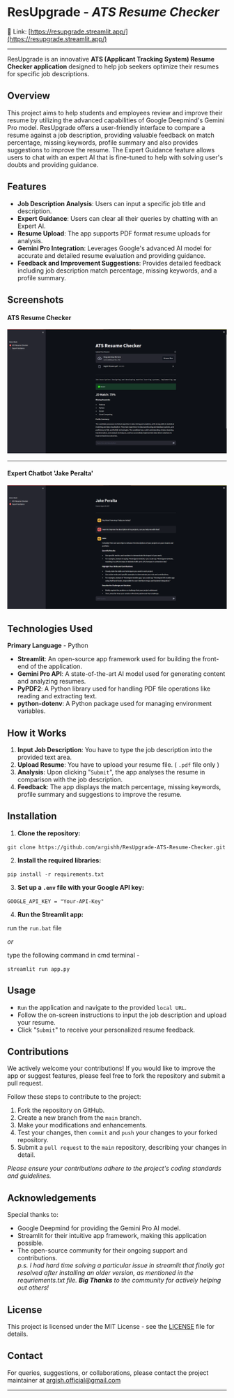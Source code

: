 # **ResUpgrade - _ATS Resume Checker_**

🔗 Link: [https://resupgrade.streamlit.app/](https://resupgrade.streamlit.app/)

---

ResUpgrade is an innovative **ATS (Applicant Tracking System) Resume Checker application** designed to help job seekers optimize their resumes for specific job descriptions. 


## **Overview**

This project aims to help students and employees review and improve their resume by utilizing the advanced capabilities of Google Deepmind's Gemini Pro model. ResUpgrade offers a user-friendly interface to compare a resume against a job description, providing valuable feedback on match percentage, missing keywords, profile summary and also provides suggestions to improve the resume. The Expert Guidance feature allows users to chat with an expert AI that is fine-tuned to help with solving user's doubts and providing guidance.


## **Features**

- **Job Description Analysis**: Users can input a specific job title and description.
- **Expert Guidance**: Users can clear all their queries by chatting with an Expert AI. 
- **Resume Upload**: The app supports PDF format resume uploads for analysis.
- **Gemini Pro Integration**: Leverages Google's advanced AI model for accurate and detailed resume evaluation and providing guidance.
- **Feedback and Improvement Suggestions**: Provides detailed feedback including job description match percentage, missing keywords, and a profile summary.

## **Screenshots**

#### ATS Resume Checker

[![](./static/0_output.png)](https://github.com/argishh/ResUpgrade-ATS-Resume-Checker/tree/main/static/0_output.png)

---

#### Expert Chatbot 'Jake Peralta'

[![](./static/1_chat_page.png)](https://github.com/argishh/ResUpgrade-ATS-Resume-Checker/tree/main/static/0_output.png)


## **Technologies Used**

**Primary Language** - Python

- **Streamlit**: An open-source app framework used for building the front-end of the application.
- **Gemini Pro API**: A state-of-the-art AI model used for generating content and analyzing resumes.
- **PyPDF2**: A Python library used for handling PDF file operations like reading and extracting text.
- **python-dotenv**: A Python package used for managing environment variables.


## **How it Works**

1. **Input Job Description**: You have to type the job description into the provided text area.
2. **Upload Resume**: You have to upload your resume file. ( `.pdf` file only )
3. **Analysis**: Upon clicking "`Submit`", the app analyses the resume in comparison with the job description.
4. **Feedback**: The app displays the match percentage, missing keywords, profile summary and suggestions to improve the resume.


## **Installation**

1. **Clone the repository:**

 `git clone https://github.com/argishh/ResUpgrade-ATS-Resume-Checker.git`

2. **Install the required libraries:**

`pip install -r requirements.txt`

3. **Set up a `.env` file with your Google API key:**

`GOOGLE_API_KEY = "Your-API-Key"`

4. **Run the Streamlit app:**

run the `run.bat` file 

_or_

type the following command in cmd terminal -

`streamlit run app.py`

## **Usage**

- `Run` the application and navigate to the provided `local URL`.
- Follow the on-screen instructions to input the job description and upload your resume.
- Click "`Submit`" to receive your personalized resume feedback.

## **Contributions**

We actively welcome your contributions! If you would like to improve the app or suggest features, please feel free to fork the repository and submit a pull request.

Follow these steps to contribute to the project:

1. Fork the repository on GitHub.
2. Create a new branch from the `main` branch.
3. Make your modifications and enhancements.
4. Test your changes, then `commit` and `push` your changes to your forked repository.
5. Submit a `pull request` to the `main` repository, describing your changes in detail.

_Please ensure your contributions adhere to the project's coding standards and guidelines._


## **Acknowledgements**

Special thanks to:
- Google Deepmind for providing the Gemini Pro AI model.
- Streamlit for their intuitive app framework, making this application possible.
- The open-source community for their ongoing support and contributions. <br>
  _p.s. I had hard time solving a particular issue in streamlit that finally got resolved after installing an older version, as mentioned in the requriements.txt file. **Big Thanks** to the community for actively helping out others!_

## **License**

This project is licensed under the MIT License - see the [LICENSE](https://github.com/argishh/ResUpgrade-ATS-Resume-Checker/blob/main/LICENSE) file for details.

## **Contact**

For queries, suggestions, or collaborations, please contact the project maintainer at [argish.official@gmail.com](mailto:argish.official@gmail.com)

---

